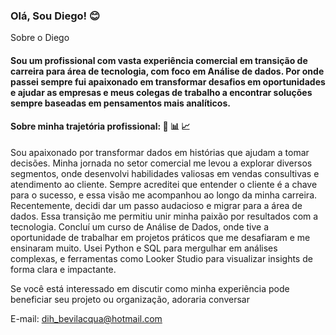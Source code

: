 ### Olá, Sou Diego! 😊

Sobre o Diego
#### Sou um profissional com vasta experiência comercial em transição de carreira para área de tecnologia, com foco em Análise de dados. Por onde passei sempre fui apaixonado em transformar desafios em oportunidades e ajudar as empresas e meus colegas de trabalho a encontrar soluções sempre baseadas em pensamentos mais analíticos.

#### Sobre minha trajetória profissional: 💼 📊 📈
Sou apaixonado por transformar dados em histórias que ajudam a tomar decisões. Minha jornada no setor comercial me levou a explorar diversos segmentos, onde desenvolvi habilidades valiosas em vendas consultivas e atendimento ao cliente. Sempre acreditei que entender o cliente é a chave para o sucesso, e essa visão me acompanhou ao longo da minha carreira.
Recentemente, decidi dar um passo audacioso e migrar para a área de dados. Essa transição me permitiu unir minha paixão por resultados com a tecnologia. Concluí um curso de Análise de Dados, onde tive a oportunidade de trabalhar em projetos práticos que me desafiaram e me ensinaram muito. Usei Python e SQL para mergulhar em análises complexas, e ferramentas como Looker Studio para visualizar insights de forma clara e impactante.

 
Se você está interessado em discutir como minha experiência pode beneficiar seu projeto ou organização, adoraria conversar

E-mail: dih_bevilacqua@hotmail.com
<!---
DiBevilacqua/DiBevilacqua is a ✨ special ✨ repository because its `README.md` (this file) appears on your GitHub profile.
You can click the Preview link to take a look at your changes.
--->

